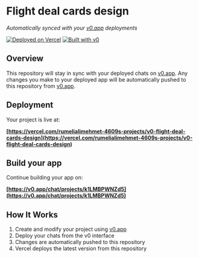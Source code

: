# Flight deal cards design

*Automatically synced with your [v0.app](https://v0.app) deployments*

[![Deployed on Vercel](https://img.shields.io/badge/Deployed%20on-Vercel-black?style=for-the-badge&logo=vercel)](https://vercel.com/rumelialimehmet-4609s-projects/v0-flight-deal-cards-design)
[![Built with v0](https://img.shields.io/badge/Built%20with-v0.app-black?style=for-the-badge)](https://v0.app/chat/projects/k1LMBPWNZd5)

## Overview

This repository will stay in sync with your deployed chats on [v0.app](https://v0.app).
Any changes you make to your deployed app will be automatically pushed to this repository from [v0.app](https://v0.app).

## Deployment

Your project is live at:

**[https://vercel.com/rumelialimehmet-4609s-projects/v0-flight-deal-cards-design](https://vercel.com/rumelialimehmet-4609s-projects/v0-flight-deal-cards-design)**

## Build your app

Continue building your app on:

**[https://v0.app/chat/projects/k1LMBPWNZd5](https://v0.app/chat/projects/k1LMBPWNZd5)**

## How It Works

1. Create and modify your project using [v0.app](https://v0.app)
2. Deploy your chats from the v0 interface
3. Changes are automatically pushed to this repository
4. Vercel deploys the latest version from this repository